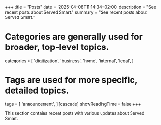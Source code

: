 +++
title = "Posts"
date = '2025-04-08T11:14:34+02:00'
description = "See recent posts about Served Smart."
summary = "See recent posts about Served Smart."
# Categories are generally used for broader, top-level topics.
categories = [
 'digitization',
 'business',
 'home',
 'internal',
 'legal',
]
# Tags are used for more specific, detailed topics.
tags = [
 'announcement',
]
[cascade]
showReadingTime = false
+++

This section contains recent posts with various updates about Served Smart.
